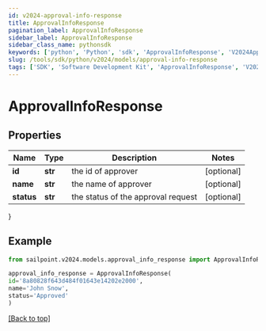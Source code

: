 ```yaml
---
id: v2024-approval-info-response
title: ApprovalInfoResponse
pagination_label: ApprovalInfoResponse
sidebar_label: ApprovalInfoResponse
sidebar_class_name: pythonsdk
keywords: ['python', 'Python', 'sdk', 'ApprovalInfoResponse', 'V2024ApprovalInfoResponse'] 
slug: /tools/sdk/python/v2024/models/approval-info-response
tags: ['SDK', 'Software Development Kit', 'ApprovalInfoResponse', 'V2024ApprovalInfoResponse']
---
```


# ApprovalInfoResponse


## Properties

Name | Type | Description | Notes
------------ | ------------- | ------------- | -------------
**id** | **str** | the id of approver | [optional] 
**name** | **str** | the name of approver | [optional] 
**status** | **str** | the status of the approval request | [optional] 
}

## Example

```python
from sailpoint.v2024.models.approval_info_response import ApprovalInfoResponse

approval_info_response = ApprovalInfoResponse(
id='8a80828f643d484f01643e14202e2000',
name='John Snow',
status='Approved'
)

```
[[Back to top]](#) 

